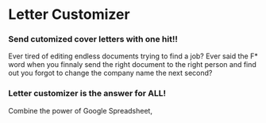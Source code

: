 # Letter Customizer
### Send cutomized cover letters with one hit!!

Ever tired of editing endless documents trying to find a job? Ever said the F* word when you finnaly send the right document to the right person and find out you forgot to change the company name the next second?

### Letter customizer is the answer for ALL!
Combine the power of Google Spreadsheet,  